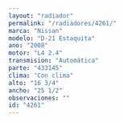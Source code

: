 ```yaml
---
layout: "radiador"
permalink: "/radiadores/4261/"
marca: "Nissan"
modelo: "D-21 Estaquita"
ano: "2008"
motor: "L4 2.4"
transmision: "Automática"
parte: "433145"
clima: "Con clima"
alto: "16 3/4"
ancho: "25 1/2"
observaciones: ""
id: "4261"
---
```


